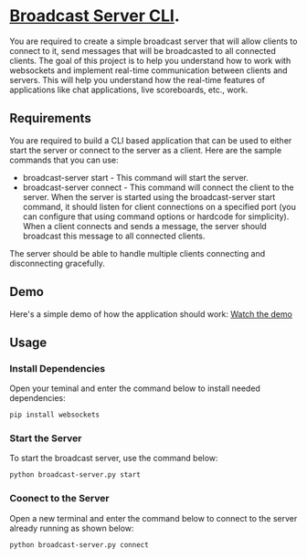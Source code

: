 # [Broadcast Server CLI](https://roadmap.sh/projects/broadcast-server).
You are required to create a simple broadcast server that will allow clients to connect to it, send messages that will be broadcasted to all connected clients. The goal of this project is to help you understand how to work with websockets and implement real-time communication between clients and servers. This will help you understand how the real-time features of applications like chat applications, live scoreboards, etc., work.


## Requirements
You are required to build a CLI based application that can be used to either start the server or connect to the server as a client. Here are the sample commands that you can use:
- broadcast-server start - This command will start the server.
- broadcast-server connect - This command will connect the client to the server.
When the server is started using the broadcast-server start command, it should listen for client connections on a specified port (you can configure that using command options or hardcode for simplicity). When a client connects and sends a message, the server should broadcast this message to all connected clients.

The server should be able to handle multiple clients connecting and disconnecting gracefully.

## Demo
Here's a simple demo of how the application should work:
[Watch the demo](https://youtu.be/IyHRBj_iKY0)

## Usage
### Install Dependencies
Open your teminal and enter the command below to install needed dependencies:
```bash
pip install websockets
```

### Start the Server
To start the broadcast server, use the command below:
```bash
python broadcast-server.py start
```

### Coonect to the Server
Open a new terminal and enter the command below to connect to the server already running as shown below:
```bash
python broadcast-server.py connect
```
